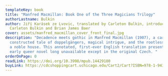 ```yaml
---
templateKey: book
title: "Manfred Macmillan: Book One of the Three Magicians Trilogy"
authorLastname: Bulkin
author: Jiří Karásek ze Lvovic, translated by Carleton Bulkin, introduction by
  Carleton Bulkin and Brian James Baer
cover: assets/manfred_macmillan_cover_front_final.jpg
description: "Decadence meets gothic in Manfred Macmillan (1907), a carefully
  constructed tale of doppelgängers, magical intrigue, and the rootless scion of
  a noble house. This annotated, first-ever English translation presents an
  early queer novel long unavailable except in the original Czech. "
orderOnPage: 0
readLink: https://doi.org/10.3998/mpub.14429180
buyLink: https://cdcshoppingcart.uchicago.edu/Cart2/Cart?ISBN=978-1-943208-79-1&PRESS=amherst
---
```

